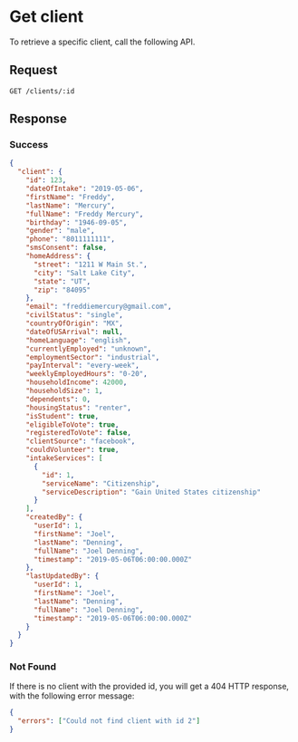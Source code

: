 # Get client

To retrieve a specific client, call the following API.

## Request

```http
GET /clients/:id
```

## Response

### Success

```json
{
  "client": {
    "id": 123,
    "dateOfIntake": "2019-05-06",
    "firstName": "Freddy",
    "lastName": "Mercury",
    "fullName": "Freddy Mercury",
    "birthday": "1946-09-05",
    "gender": "male",
    "phone": "8011111111",
    "smsConsent": false,
    "homeAddress": {
      "street": "1211 W Main St.",
      "city": "Salt Lake City",
      "state": "UT",
      "zip": "84095"
    },
    "email": "freddiemercury@gmail.com",
    "civilStatus": "single",
    "countryOfOrigin": "MX",
    "dateOfUSArrival": null,
    "homeLanguage": "english",
    "currentlyEmployed": "unknown",
    "employmentSector": "industrial",
    "payInterval": "every-week",
    "weeklyEmployedHours": "0-20",
    "householdIncome": 42000,
    "householdSize": 1,
    "dependents": 0,
    "housingStatus": "renter",
    "isStudent": true,
    "eligibleToVote": true,
    "registeredToVote": false,
    "clientSource": "facebook",
    "couldVolunteer": true,
    "intakeServices": [
      {
        "id": 1,
        "serviceName": "Citizenship",
        "serviceDescription": "Gain United States citizenship"
      }
    ],
    "createdBy": {
      "userId": 1,
      "firstName": "Joel",
      "lastName": "Denning",
      "fullName": "Joel Denning",
      "timestamp": "2019-05-06T06:00:00.000Z"
    },
    "lastUpdatedBy": {
      "userId": 1,
      "firstName": "Joel",
      "lastName": "Denning",
      "fullName": "Joel Denning",
      "timestamp": "2019-05-06T06:00:00.000Z"
    }
  }
}
```

### Not Found

If there is no client with the provided id, you will get a 404 HTTP response, with the following error message:

```json
{
  "errors": ["Could not find client with id 2"]
}
```
